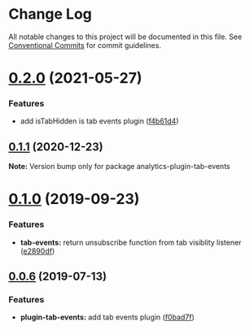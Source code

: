 # Change Log

All notable changes to this project will be documented in this file.
See [Conventional Commits](https://conventionalcommits.org) for commit guidelines.

# [0.2.0](https://github.com/DavidWells/analytics/compare/analytics-plugin-tab-events@0.1.1...analytics-plugin-tab-events@0.2.0) (2021-05-27)


### Features

* add isTabHidden is tab events plugin ([f4b61d4](https://github.com/DavidWells/analytics/commit/f4b61d4))





## [0.1.1](https://github.com/DavidWells/analytics/compare/analytics-plugin-tab-events@0.1.0...analytics-plugin-tab-events@0.1.1) (2020-12-23)

**Note:** Version bump only for package analytics-plugin-tab-events





# [0.1.0](https://github.com/DavidWells/analytics/compare/analytics-plugin-tab-events@0.0.6...analytics-plugin-tab-events@0.1.0) (2019-09-23)


### Features

* **tab-events:** return unsubscribe function from tab visiblity listener ([e2890df](https://github.com/DavidWells/analytics/commit/e2890df))





## [0.0.6](https://github.com/DavidWells/analytics/compare/analytics-plugin-tab-events@0.0.6...analytics-plugin-tab-events@0.0.6) (2019-07-13)


### Features

* **plugin-tab-events:** add tab events plugin ([f0bad7f](https://github.com/DavidWells/analytics/commit/f0bad7f))
